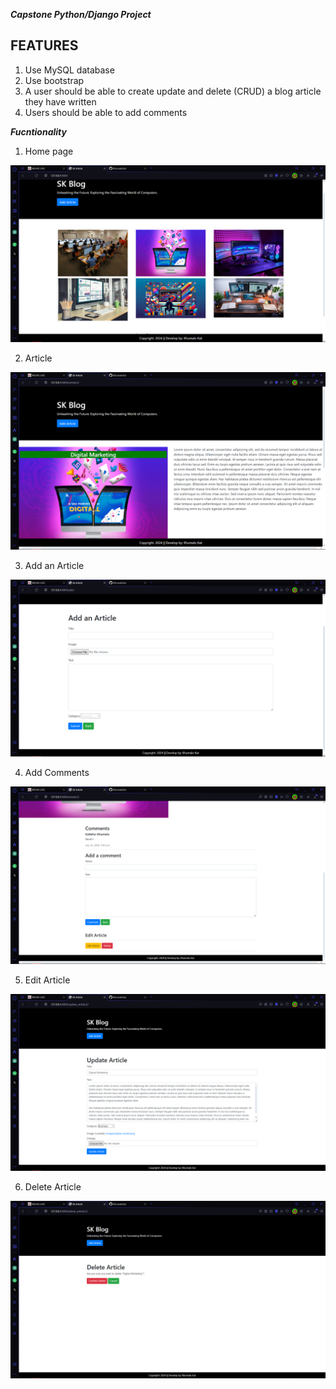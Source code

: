 ***Capstone Python/Django Project***

## FEATURES

1) Use MySQL database
2) Use bootstrap
3) A user should be able to create update and delete (CRUD) a blog article they have written
4) Users should be able to add comments

***Fucntionality***

1) Home page

   
  ![6](https://github.com/KhumaloKat/Assignment-4/blob/main/Demo%20Img/home%20.png)

  
2) Article
   
   
 ![(7)](https://github.com/KhumaloKat/Assignment-4/blob/main/Demo%20Img/Article.png)


3) Add an  Article


 ![(7)](https://github.com/KhumaloKat/Assignment-4/blob/main/Demo%20Img/Add%20Article.png)
   

4) Add Comments
    
 ![(7)](https://github.com/KhumaloKat/Assignment-4/blob/main/Demo%20Img/Comment.png)

5) Edit Article

 ![(7)](https://github.com/KhumaloKat/Assignment-4/blob/main/Demo%20Img/Edit%20Article.png)

6) Delete Article

![(7)](https://github.com/KhumaloKat/Assignment-4/blob/main/Demo%20Img/Delete%20Article.png)
